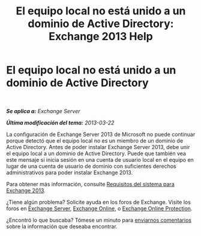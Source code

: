 ﻿---
title: 'El equipo local no está unido a un dominio de Active Directory: Exchange 2013 Help'
TOCTitle: El equipo local no está unido a un dominio de Active Directory
ms:assetid: feb08845-6d44-4760-9932-6eca22f35eec
ms:mtpsurl: https://technet.microsoft.com/es-es/library/ms.exch.setupreadiness.computernotpartofdomain(v=EXCHG.150)
ms:contentKeyID: 48268920
ms.date: 04/23/2018
mtps_version: v=EXCHG.150
ms.translationtype: HT
---

# El equipo local no está unido a un dominio de Active Directory

 

_**Se aplica a:** Exchange Server_

_**Última modificación del tema:** 2013-03-22_

La configuración de Exchange Server 2013 de Microsoft no puede continuar porque detectó que el equipo local no es un miembro de un dominio de Active Directory. Antes de poder instalar Exchange Server 2013, debe unir el equipo local a un dominio de Active Directory. Puede que también vea este mensaje si inicia sesión en una cuenta de usuario local en el equipo en lugar de una cuenta de usuario de dominio con suficientes derechos administrativos para poder instalar Exchange 2013.

Para obtener más información, consulte [Requisitos del sistema para Exchange 2013](exchange-2013-system-requirements-exchange-2013-help.md).

¿Tiene algún problema? Solicite ayuda en los foros de Exchange. Visite los foros en [Exchange Server](https://go.microsoft.com/fwlink/p/?linkid=60612), [Exchange Online](https://go.microsoft.com/fwlink/p/?linkid=267542), o [Exchange Online Protection](https://go.microsoft.com/fwlink/p/?linkid=285351).

¿Encontró lo que buscaba? Tómese un minuto para [enviarnos comentarios](mailto:exsetuphelpfeedback@microsoft.com?subject=exchange%202013%20setup%20help%20feedbac) sobre la información que deseaba encontrar.

